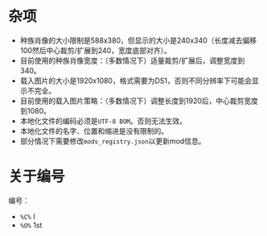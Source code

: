﻿# 杂项

* 种族肖像的大小限制是588x380，但显示的大小是240x340（长度减去偏移100然后中心裁剪/扩展到240，宽度底部对齐）。
* 目前使用的种族肖像宽度：（多数情况下）适量裁剪/扩展后，调整宽度到340。
* 载入图片的大小是1920x1080，格式需要为DS1，否则不同分辨率下可能会显示不完全。
* 目前使用的载入图片策略：（多数情况下）调整长度到1920后，中心裁剪宽度到1080。
* 本地化文件的编码必须是`UTF-8 BOM`。否则无法生效。
* 本地化文件的名字、位置和缩进是没有限制的。
* 部分情况下需要修改`mods_registry.json`以更新mod信息。

# 关于编号

编号：
* `%C%` I
* `%O%` 1st
